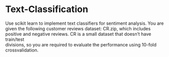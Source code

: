 # Text-Classification
Use scikit learn to implement text classifiers for sentiment analysis.
You	are	given	the	following		customer	reviews	dataset:	CR.zip, which	includes	
positive	and	negative	reviews.	CR	is	a	small	dataset	that	doesn’t	have	train/test	
divisions,	so	you	are	required	to	evaluate	the	performance	using	10-fold	crossvalidation.

